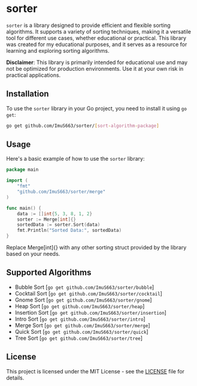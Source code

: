 # sorter

`sorter` is a library designed to provide efficient and flexible sorting algorithms. It supports a variety of sorting techniques, making it a versatile tool for different use cases, whether educational or practical. This library was created for my educational purposes, and it serves as a resource for learning and exploring sorting algorithms.

**Disclaimer**: This library is primarily intended for educational use and may not be optimized for production environments. Use it at your own risk in practical applications.

## Installation

To use the `sorter` library in your Go project, you need to install it using `go get`:

```bash
go get github.com/ImuS663/sorter/[sort-algorithm-package]
```

## Usage

Here's a basic example of how to use the `sorter` library:

```go
package main

import (
    "fmt"
    "github.com/ImuS663/sorter/merge"
)

func main() {
    data := []int{5, 3, 8, 1, 2}
    sorter := Merge[int]{}
    sortedData := sorter.Sort(data)
    fmt.Println("Sorted Data:", sortedData)
}
```

Replace Merge[int]{} with any other sorting struct provided by the library based on your needs.

## Supported Algorithms

- Bubble Sort [`go get github.com/ImuS663/sorter/bubble`]
- Cocktail Sort [`go get github.com/ImuS663/sorter/cocktail`]
- Gnome Sort [`go get github.com/ImuS663/sorter/gnome`]
- Heap Sort [`go get github.com/ImuS663/sorter/heap`]
- Insertion Sort [`go get github.com/ImuS663/sorter/insertion`]
- Intro Sort [`go get github.com/ImuS663/sorter/intro`]
- Merge Sort [`go get github.com/ImuS663/sorter/merge`]
- Quick Sort [`go get github.com/ImuS663/sorter/quick`]
- Tree Sort [`go get github.com/ImuS663/sorter/tree`]

## License

This project is licensed under the MIT License - see the [LICENSE](https://github.com/ImuS663/sorter/blob/main/LICENSE) file for details.
